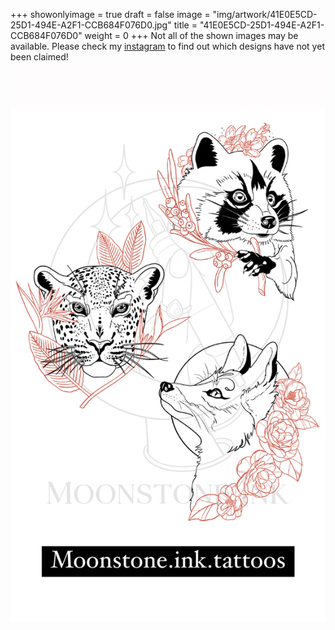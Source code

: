 +++
showonlyimage = true
draft = false
image = "img/artwork/41E0E5CD-25D1-494E-A2F1-CCB684F076D0.jpg"
title = "41E0E5CD-25D1-494E-A2F1-CCB684F076D0"
weight = 0
+++
Not all of the shown images may be available. Please check my [instagram](https://www.instagram.com/moonstone.ink.tattoos) to find out which designs have not yet been claimed!
![image](/img/artwork/41E0E5CD-25D1-494E-A2F1-CCB684F076D0.jpg)
